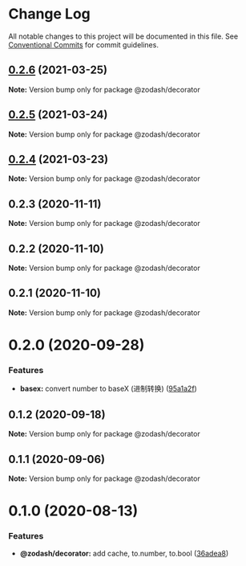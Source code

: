 # Change Log

All notable changes to this project will be documented in this file.
See [Conventional Commits](https://conventionalcommits.org) for commit guidelines.

## [0.2.6](https://github.com/zcorky/zodash/compare/@zodash/decorator@0.2.5...@zodash/decorator@0.2.6) (2021-03-25)

**Note:** Version bump only for package @zodash/decorator





## [0.2.5](https://github.com/zcorky/zodash/compare/@zodash/decorator@0.2.4...@zodash/decorator@0.2.5) (2021-03-24)

**Note:** Version bump only for package @zodash/decorator





## [0.2.4](https://github.com/zcorky/zodash/compare/@zodash/decorator@0.2.3...@zodash/decorator@0.2.4) (2021-03-23)

**Note:** Version bump only for package @zodash/decorator





## 0.2.3 (2020-11-11)

**Note:** Version bump only for package @zodash/decorator





## 0.2.2 (2020-11-10)

**Note:** Version bump only for package @zodash/decorator





## 0.2.1 (2020-11-10)

**Note:** Version bump only for package @zodash/decorator





# 0.2.0 (2020-09-28)


### Features

* **basex:** convert number to baseX (进制转换) ([95a1a2f](https://github.com/zcorky/zodash/commit/95a1a2f361d73de5caa3b8e297c1643e97e40983))





## 0.1.2 (2020-09-18)

**Note:** Version bump only for package @zodash/decorator





## 0.1.1 (2020-09-06)

**Note:** Version bump only for package @zodash/decorator





# 0.1.0 (2020-08-13)


### Features

* **@zodash/decorator:** add cache, to.number, to.bool ([36adea8](https://github.com/zcorky/zodash/commit/36adea84a3612e6dac4e2c32749e7e44aec55f75))
